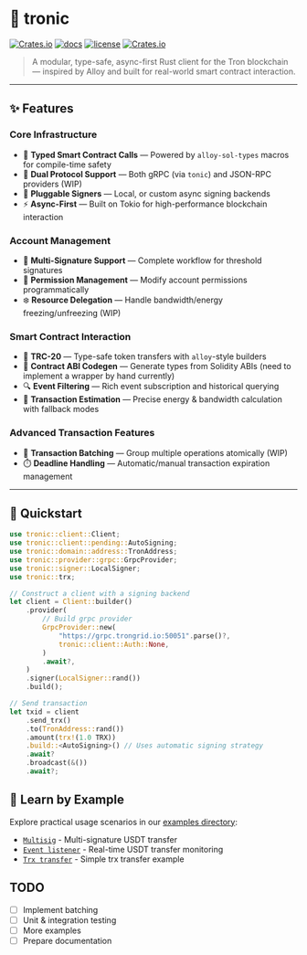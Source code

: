 # 🦀 tronic

[![Crates.io](https://img.shields.io/crates/v/tronic)](https://crates.io/crates/tronic)
[![docs](https://docs.rs/tronic/badge.svg)](https://docs.rs/tronic/)
[![license](https://img.shields.io/badge/license-MIT-blue.svg)](https://github.com/39george/tronic/blob/main/LICENSE)
[![Crates.io](https://img.shields.io/crates/d/tronic)](https://crates.io/crates/tronic)

> A modular, type-safe, async-first Rust client for the Tron blockchain — inspired by Alloy and built for real-world smart contract interaction.

---

## ✨ Features

### Core Infrastructure
- 🧱 **Typed Smart Contract Calls** — Powered by `alloy-sol-types` macros for compile-time safety
- 📡 **Dual Protocol Support** — Both gRPC (via `tonic`) and JSON-RPC providers (WIP)
- 🔐 **Pluggable Signers** — Local, or custom async signing backends
- ⚡ **Async-First** — Built on Tokio for high-performance blockchain interaction

### Account Management
- 🔑 **Multi-Signature Support** — Complete workflow for threshold signatures
- 🏦 **Permission Management** — Modify account permissions programmatically
- ❄️ **Resource Delegation** — Handle bandwidth/energy freezing/unfreezing (WIP)

### Smart Contract Interaction
- 📝 **TRC-20** — Type-safe token transfers with `alloy`-style builders
- 📜 **Contract ABI Codegen** — Generate types from Solidity ABIs (need to implement a wrapper by hand currently)
- 🔍 **Event Filtering** — Rich event subscription and historical querying
- 🧮 **Transaction Estimation** — Precise energy & bandwidth calculation with fallback modes

### Advanced Transaction Features
- 🚦 **Transaction Batching** — Group multiple operations atomically (WIP)
- ⏱️ **Deadline Handling** — Automatic/manual transaction expiration management

---


## 🚀 Quickstart

```rust
use tronic::client::Client;
use tronic::client::pending::AutoSigning;
use tronic::domain::address::TronAddress;
use tronic::provider::grpc::GrpcProvider;
use tronic::signer::LocalSigner;
use tronic::trx;

// Construct a client with a signing backend
let client = Client::builder()
    .provider(
        // Build grpc provider
        GrpcProvider::new(
            "https://grpc.trongrid.io:50051".parse()?,
            tronic::client::Auth::None,
        )
        .await?,
    )
    .signer(LocalSigner::rand())
    .build();

// Send transaction
let txid = client
    .send_trx()
    .to(TronAddress::rand())
    .amount(trx!(1.0 TRX))
    .build::<AutoSigning>() // Uses automatic signing strategy
    .await?
    .broadcast(&())
    .await?;
```

## 📖 Learn by Example

Explore practical usage scenarios in our [examples directory](https://github.com/39george/tronic/tree/main/examples):

- [`Multisig`](https://github.com/39george/tronic/blob/main/examples/usdt_with_multisig.rs) - Multi-signature USDT transfer
- [`Event listener`](https://github.com/39george/tronic/blob/main/examples/listener.rs) - Real-time USDT transfer monitoring
- [`Trx transfer`](https://github.com/39george/tronic/blob/main/examples/send_trx.rs) - Simple trx transfer example

## TODO

- [ ] Implement batching
- [ ] Unit & integration testing
- [ ] More examples
- [ ] Prepare documentation
